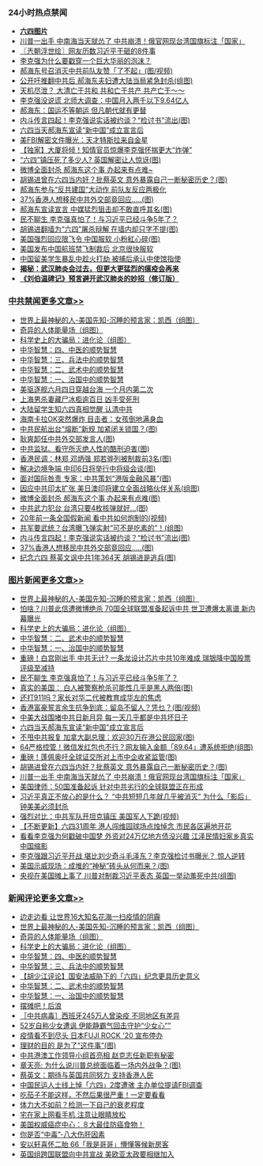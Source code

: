 <div class="catlist">
<h3>24小时热点禁闻</h3>
<ul>
<li><b><a href="64photo" target="_blank">六四图片</a></b></li>
<li><a href="https://github.com/fqnews/bnews/blob/master/topimagenews/20200604/1339678.md">川普一出手 中南海当天就怂了 中共崩溃！俄官网现台湾国旗标注「国家」</a></li>
<li><a href="https://github.com/fqnews/bnews/blob/master/ssgc/20200605/1339820.md">〖兲朝浮世绘〗网友历数习近平干砸的8件事</a></li>
<li><a href="https://github.com/fqnews/bnews/blob/master/headline/20200605/1339882.md">李克强为什么要戳穿一个巨大华丽的泡沫？</a></li>
<li><a href="https://github.com/fqnews/bnews/blob/master/cbnews/20200605/1339856.md">郝海东号召消灭中共前队友赞「了不起」(图/视频)</a></li>
<li><a href="https://github.com/fqnews/bnews/blob/master/cbnews/20200605/1339980.md">公开吁推翻中共后 郝海东夫妇遭大陆当局紧急封杀(组图)</a></li>
<li><a href="https://github.com/fqnews/bnews/blob/master/comments/20200605/1339778.md">天机尽泄？ 大清亡于共和 共和亡于共产 共产亡于～～</a></li>
<li><a href="https://github.com/fqnews/bnews/blob/master/comments/20200605/1339866.md">李克强没说谎 北师大调查：中国月入两千以下9.64亿人</a></li>
<li><a href="https://github.com/fqnews/bnews/blob/master/comments/20200605/1339740.md">郝海东：国运不等朝运 但凡朝代就有更替</a></li>
<li><a href="https://github.com/fqnews/bnews/blob/master/cbnews/20200605/1340056.md">内斗传言四起！李克强说实话被约谈？“检讨书”流出(图)</a></li>
<li><a href="https://github.com/fqnews/bnews/blob/master/topimagenews/20200605/1340002.md">六四当天郝海东宣读“新中国”成立宣言后</a></li>
<li><a href="https://github.com/fqnews/bnews/blob/master/comments/20200605/1339786.md">美FBI解密文件曝光：天才特斯拉来自金星</a></li>
<li><a href="https://github.com/fqnews/bnews/blob/master/comments/20200605/1340096.md">【独家】大厦将倾！知情官员惊爆李克强怀揣更大“炸弹”</a></li>
<li><a href="https://github.com/fqnews/bnews/blob/master/cbnews/20200605/1339979.md">“六四”镇压死了多少人? 英国解密让人惊讶(图)</a></li>
<li><a href="https://github.com/fqnews/bnews/blob/master/comments/20200605/1340038.md">微博全面封杀 郝海东这个事 办起来有点难~</a></li>
<li><a href="https://github.com/fqnews/bnews/blob/master/topimagenews/20200605/1339888.md">胡锡进曾在六四当内奸？批蔡英文 意外暴露自己一断秘密历史？(图)</a></li>
<li><a href="https://github.com/fqnews/bnews/blob/master/comments/20200605/1339962.md">郝海东参与“反共建国”大动作 前队友反应两极化</a></li>
<li><a href="https://github.com/fqnews/bnews/blob/master/cbnews/20200605/1340029.md">37%香港人想移民中共外交部竟回应…..(图)</a></li>
<li><a href="https://github.com/fqnews/bnews/blob/master/cnnews/20200605/1340043.md">郝海东宣读宣言 中媒猛烈狙击却不敢直呼其名(图)</a></li>
<li><a href="https://github.com/fqnews/bnews/blob/master/topimagenews/20200605/1340121.md">民不聊生 李克强真怕了！与习近平已经斗争5年了？</a></li>
<li><a href="https://github.com/fqnews/bnews/blob/master/cbnews/20200605/1339806.md">胡锡进翻墙为“六四”屠杀辩解 在墙内却只字不提(图)</a></li>
<li><a href="https://github.com/fqnews/bnews/blob/master/cbnews/20200605/1339986.md">美国强烈回应限飞令 中国服软 小粉紅心碎(图)</a></li>
<li><a href="https://github.com/fqnews/bnews/blob/master/comments/20200605/1339805.md">美国发布中国航班禁飞制裁后 北京很快服软</a></li>
<li><a href="https://github.com/fqnews/bnews/blob/master/comments/20200605/1340039.md">中国留美学生暴乱中趁火打劫 被捕后承认中使馆指使</a></li>
<li><b><a href="https://github.com/fqnews/bnews/blob/master/comments/20200211/1275071.md" target="_blank">揭秘：武汉肺炎会过去，但更大更猛烈的瘟疫会再来</a></b></li>
<li><b><a href="https://github.com/fqnews/bnews/blob/master/comments/20200207/1272816.md" target="_blank">《刘伯温碑记》预言避开武汉肺炎的妙招（修订版）</a></b></li>
</ul>
</div>

<div class="catlist">
<h3><a href="https://github.com/fqnews/bnews/blob/master/cbnews/" target="_blank">中共禁闻</a><span><a href="https://github.com/fqnews/bnews/blob/master/cbnews/" target="_blank" rel="nofollow">更多文章>></a></span></h3>
<ul>
<li><a href="https://github.com/fqnews/bnews/blob/master/comments/20200605/783244.md" target="_blank">世界上最神秘的人-美国先知-沉睡的预言家：凯西（组图）</a></li>
<li><a href="https://github.com/fqnews/bnews/blob/master/comments/20200605/783245.md" target="_blank">奇异的人体能量场（组图）</a></li>
<li><a href="https://github.com/fqnews/bnews/blob/master/comments/20200605/783246.md" target="_blank">科学史上的大骗局：进化论（组图）</a></li>
<li><a href="https://github.com/fqnews/bnews/blob/master/comments/20200605/783247.md" target="_blank">中华智慧：四、中医的顺势智慧</a></li>
<li><a href="https://github.com/fqnews/bnews/blob/master/comments/20200605/783248.md" target="_blank">中华智慧：三、兵法中的顺势智慧</a></li>
<li><a href="https://github.com/fqnews/bnews/blob/master/comments/20200605/783249.md" target="_blank">中华智慧：二、武术中的顺势智慧</a></li>
<li><a href="https://github.com/fqnews/bnews/blob/master/comments/20200605/1340202.md" target="_blank">中华智慧：一、治国中的顺势智慧</a></li>
<li><a href="https://github.com/fqnews/bnews/blob/master/cbnews/20200605/1340179.md" target="_blank">美驱逐舰六月四日穿越台海 一个月内第二次</a></li>
<li><a href="https://github.com/fqnews/bnews/blob/master/cbnews/20200605/1340178.md" target="_blank">上海男杀妻藏尸冰柜逾百日 凶手受死刑</a></li>
<li><a href="https://github.com/fqnews/bnews/blob/master/cbnews/20200605/1340177.md" target="_blank">大陆留学生知六四真相觉醒 认清中共</a></li>
<li><a href="https://github.com/fqnews/bnews/blob/master/cbnews/20200605/1340175.md" target="_blank">海南卡拉OK突然爆炸 目击者：女孩倒地满身血</a></li>
<li><a href="https://github.com/fqnews/bnews/blob/master/cbnews/20200605/1340151.md" target="_blank">中共民航出台“熔断”新规 加紧闭关锁国？(图)</a></li>
<li><a href="https://github.com/fqnews/bnews/blob/master/cbnews/20200605/1340134.md" target="_blank">耿爽卸任中共外交部发言人(图)</a></li>
<li><a href="https://github.com/fqnews/bnews/blob/master/cbnews/20200605/1340107.md" target="_blank">中共监狱、看守所灭绝人性的酷刑迫害(图)</a></li>
<li><a href="https://github.com/fqnews/bnews/blob/master/cbnews/20200605/1340100.md" target="_blank">香港民调：林郑 邓炳强 郑若骅列被制裁前3名(图)</a></li>
<li><a href="https://github.com/fqnews/bnews/blob/master/cbnews/20200605/1340094.md" target="_blank">解决边境争端 中印6日将举行中将级会谈(图)</a></li>
<li><a href="https://github.com/fqnews/bnews/blob/master/cbnews/20200605/1340093.md" target="_blank">面对国际咎责 专家：中共策划“港版金融风暴”(图)</a></li>
<li><a href="https://github.com/fqnews/bnews/blob/master/cbnews/20200605/1340089.md" target="_blank">因应中共印太扩张 美日澳印将建立全面战略伙伴关系(组图)</a></li>
<li><a href="https://github.com/fqnews/bnews/blob/master/cbnews/20200605/1340082.md" target="_blank">微博全面封杀 郝海东这个事 办起来有点难(图)</a></li>
<li><a href="https://github.com/fqnews/bnews/blob/master/cbnews/20200605/1340066.md" target="_blank">中共武力犯台 台湾只要4枚核弹就好…(图)</a></li>
<li><a href="https://github.com/fqnews/bnews/blob/master/cbnews/20200605/1340065.md" target="_blank">20年前一条全国假新闻 看中共如何炮制的(视频)</a></li>
<li><a href="https://github.com/fqnews/bnews/blob/master/cbnews/20200605/1340064.md" target="_blank">共军要武统？台湾曝飞弹实射“可不是吃素的”！(组图)</a></li>
<li><a href="https://github.com/fqnews/bnews/blob/master/cbnews/20200605/1340056.md" target="_blank">内斗传言四起！李克强说实话被约谈？“检讨书”流出(图)</a></li>
<li><a href="https://github.com/fqnews/bnews/blob/master/cbnews/20200605/1340029.md" target="_blank">37%香港人想移民中共外交部竟回应…..(图)</a></li>
<li><a href="https://github.com/fqnews/bnews/blob/master/cbnews/20200605/1340028.md" target="_blank">纪念六四 蔡英文讽中共1年364天 胡锡进是逃兵(图)</a></li>

</ul>
</div>
<div class="catlist">
<h3><a href="https://github.com/fqnews/bnews/blob/master/topimagenews/" target="_blank">图片新闻</a><span><a href="https://github.com/fqnews/bnews/blob/master/topimagenews/" target="_blank" rel="nofollow">更多文章>></a></span></h3>
<ul>
<li><a href="https://github.com/fqnews/bnews/blob/master/comments/20200605/783244.md" target="_blank">世界上最神秘的人-美国先知-沉睡的预言家：凯西（组图）</a></li>
<li><a href="https://github.com/fqnews/bnews/blob/master/topimagenews/20200605/1340238.md" target="_blank">怕啥？川普此信遭微博绝杀 70国全球联盟准备起诉中共 世卫遭爆太离谱 新内幕曝光</a></li>
<li><a href="https://github.com/fqnews/bnews/blob/master/comments/20200605/783246.md" target="_blank">科学史上的大骗局：进化论（组图）</a></li>
<li><a href="https://github.com/fqnews/bnews/blob/master/comments/20200605/783249.md" target="_blank">中华智慧：二、武术中的顺势智慧</a></li>
<li><a href="https://github.com/fqnews/bnews/blob/master/comments/20200605/1340202.md" target="_blank">中华智慧：一、治国中的顺势智慧</a></li>
<li><a href="https://github.com/fqnews/bnews/blob/master/topimagenews/20200605/1340174.md" target="_blank">重磅！白宫刚出手 中共无计? 一条龙设计芯片中共10年难成 瑞银降中国股票评级至减持</a></li>
<li><a href="https://github.com/fqnews/bnews/blob/master/topimagenews/20200605/1340121.md" target="_blank">民不聊生 李克强真怕了！与习近平已经斗争5年了？</a></li>
<li><a href="https://github.com/fqnews/bnews/blob/master/topimagenews/20200605/1340120.md" target="_blank">真实的美国： 白人被警察枪杀可能性几乎是黑人两倍(图)</a></li>
<li><a href="https://github.com/fqnews/bnews/blob/master/topimagenews/20200605/1340081.md" target="_blank">还打911吗？家长对华二代被教育成华左的焦虑</a></li>
<li><a href="https://github.com/fqnews/bnews/blob/master/topimagenews/20200605/1340076.md" target="_blank">香港富豪誓言余生抗争到底：留岛不留人？凭乜？(图/视频)</a></li>
<li><a href="https://github.com/fqnews/bnews/blob/master/topimagenews/20200605/1340055.md" target="_blank">中美大战围堵中共日新月异 每一天几乎都是中共坏日子</a></li>
<li><a href="https://github.com/fqnews/bnews/blob/master/topimagenews/20200605/1340002.md" target="_blank">六四当天郝海东宣读“新中国”成立宣言后</a></li>
<li><a href="https://github.com/fqnews/bnews/blob/master/topimagenews/20200605/1340001.md" target="_blank">不甩中共报复 加拿大副总理：欢迎30万在港公民回家(图)</a></li>
<li><a href="https://github.com/fqnews/bnews/blob/master/topimagenews/20200605/1340000.md" target="_blank">64严格控管！微信发红包也不行？网友输入金额「89.64」遭系统拒绝(组图)</a></li>
<li><a href="https://github.com/fqnews/bnews/blob/master/topimagenews/20200605/1339951.md" target="_blank">重磅！蓬佩奥吁全球证交所对上市中企收紧监管(图)</a></li>
<li><a href="https://github.com/fqnews/bnews/blob/master/topimagenews/20200605/1339888.md" target="_blank">胡锡进曾在六四当内奸？批蔡英文 意外暴露自己一断秘密历史？(图)</a></li>
<li><a href="https://github.com/fqnews/bnews/blob/master/topimagenews/20200604/1339678.md" target="_blank">川普一出手 中南海当天就怂了 中共崩溃！俄官网现台湾国旗标注「国家」</a></li>
<li><a href="https://github.com/fqnews/bnews/blob/master/topimagenews/20200604/1339677.md" target="_blank">美国律师：50国准备起诉 针对中共劣行的全球联盟正在形成</a></li>
<li><a href="https://github.com/fqnews/bnews/blob/master/topimagenews/20200604/1339660.md" target="_blank">习近平真正不放心的是什么？ &#8220;中共短短几年就几乎被消灭&#8221; 为什么「影后」钟美美必须封杀</a></li>
<li><a href="https://github.com/fqnews/bnews/blob/master/topimagenews/20200604/1339646.md" target="_blank">强烈对比：中共军队开坦克镇压 美国军人下跪(视频)</a></li>
<li><a href="https://github.com/fqnews/bnews/blob/master/topimagenews/20200604/1339645.md" target="_blank">【不断更新】六四31周年 港人闯维园球场点烛悼念 市民各区遍地开花</a></li>
<li><a href="https://github.com/fqnews/bnews/blob/master/topimagenews/20200604/1339617.md" target="_blank">看看李克强为何戳破中国梦 外资对24万亿地方债没兴趣 江泽民情妇家乡真实中国缩影</a></li>
<li><a href="https://github.com/fqnews/bnews/blob/master/topimagenews/20200604/1339565.md" target="_blank">李克强跟习近平开战 堪比刘少奇斗毛泽东？李克强检讨书曝光？ 惊人逆转</a></li>
<li><a href="https://github.com/fqnews/bnews/blob/master/topimagenews/20200604/1339557.md" target="_blank">美国示威现场：成堆的“神秘”砖头从何而来？(图)</a></li>
<li><a href="https://github.com/fqnews/bnews/blob/master/topimagenews/20200604/1339540.md" target="_blank">央视在美国摊上事了 川普对制裁习近平表态 英国一举动羞死中共(组图)</a></li>

</ul>
</div>
<div class="catlist">
<h3><a href="https://github.com/fqnews/bnews/blob/master/comments/" target="_blank">新闻评论</a><span><a href="https://github.com/fqnews/bnews/blob/master/comments/" target="_blank" rel="nofollow">更多文章>></a></span></h3>
<ul>
<li><a href="https://github.com/fqnews/bnews/blob/master/comments/20200605/1340281.md" target="_blank">边走边看 让世界16大知名花海一扫疫情的阴霾</a></li>
<li><a href="https://github.com/fqnews/bnews/blob/master/comments/20200605/783244.md" target="_blank">世界上最神秘的人-美国先知-沉睡的预言家：凯西（组图）</a></li>
<li><a href="https://github.com/fqnews/bnews/blob/master/comments/20200605/783245.md" target="_blank">奇异的人体能量场（组图）</a></li>
<li><a href="https://github.com/fqnews/bnews/blob/master/comments/20200605/783246.md" target="_blank">科学史上的大骗局：进化论（组图）</a></li>
<li><a href="https://github.com/fqnews/bnews/blob/master/comments/20200605/783247.md" target="_blank">中华智慧：四、中医的顺势智慧</a></li>
<li><a href="https://github.com/fqnews/bnews/blob/master/comments/20200605/783248.md" target="_blank">中华智慧：三、兵法中的顺势智慧</a></li>
<li><a href="https://github.com/fqnews/bnews/blob/master/comments/20200605/1340209.md" target="_blank">【胡少江评论】国安法威胁下的「六四」纪念更具历史意义</a></li>
<li><a href="https://github.com/fqnews/bnews/blob/master/comments/20200605/783249.md" target="_blank">中华智慧：二、武术中的顺势智慧</a></li>
<li><a href="https://github.com/fqnews/bnews/blob/master/comments/20200605/1340202.md" target="_blank">中华智慧：一、治国中的顺势智慧</a></li>
<li><a href="https://github.com/fqnews/bnews/blob/master/comments/20200605/1340206.md" target="_blank">摆摊吧！后浪</a></li>
<li><a href="https://github.com/fqnews/bnews/blob/master/comments/20200605/1340184.md" target="_blank">［中共病毒］西班牙245万人曾染疫 不同地区有差异</a></li>
<li><a href="https://github.com/fqnews/bnews/blob/master/comments/20200605/1340159.md" target="_blank">52岁自称少女遭讽  伊能静霸气回击守护“少女心””</a></li>
<li><a href="https://github.com/fqnews/bnews/blob/master/comments/20200605/1340158.md" target="_blank">疫情看不到尽头  日本FUJI ROCK &#x27;20 宣布停办</a></li>
<li><a href="https://github.com/fqnews/bnews/blob/master/comments/20200605/1340130.md" target="_blank">理财的目的 是为了“这件事”(图)</a></li>
<li><a href="https://github.com/fqnews/bnews/blob/master/comments/20200605/1340124.md" target="_blank">中共港澳工作领导小组首亮相 赵克志任新职有秘密</a></li>
<li><a href="https://github.com/fqnews/bnews/blob/master/comments/20200605/1340122.md" target="_blank">章天亮: 为什么说川普总统面临着一场内外战争？(图)</a></li>
<li><a href="https://github.com/fqnews/bnews/blob/master/comments/20200605/1340116.md" target="_blank">蔡英文：期待与英国共同努力 支持香港人民</a></li>
<li><a href="https://github.com/fqnews/bnews/blob/master/comments/20200605/1340115.md" target="_blank">中国民运人士线上悼「六四」2度遭骇 主办单位提请FBI调查</a></li>
<li><a href="https://github.com/fqnews/bnews/blob/master/comments/20200605/1340114.md" target="_blank">吃茄子不能这样，不然后果很严重！一定要看看</a></li>
<li><a href="https://github.com/fqnews/bnews/blob/master/comments/20200605/1340113.md" target="_blank">体力大不如前？检测一下自己的衰老程度</a></li>
<li><a href="https://github.com/fqnews/bnews/blob/master/comments/20200605/1340112.md" target="_blank">宅在家上网看手机 注意让眼睛放松</a></li>
<li><a href="https://github.com/fqnews/bnews/blob/master/comments/20200605/1340111.md" target="_blank">美国权威癌症中心：８大最佳防癌食物！</a></li>
<li><a href="https://github.com/fqnews/bnews/blob/master/comments/20200605/1340110.md" target="_blank">你是否“中毒”-八大伤肝因素</a></li>
<li><a href="https://github.com/fqnews/bnews/blob/master/comments/20200605/1340109.md" target="_blank">安以轩喜怀二胎  66「我是哥哥」懵懂等候新房客</a></li>
<li><a href="https://github.com/fqnews/bnews/blob/master/comments/20200605/1340102.md" target="_blank">英国组跨国联盟向中共宣战 美欧亚太政要相继加入</a></li>

</ul>
</div>